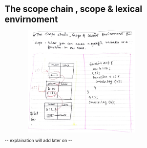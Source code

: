# The scope chain , scope & lexical envirnoment

<p align="center"/><img src="Images/scope-chain.jpg" width="70%" />

<br/>

-- explaination will add later on --